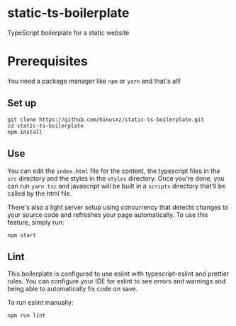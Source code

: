 # static-ts-boilerplate
TypeScript boilerplate for a static website

# Prerequisites
You need a package manager like `npm` or `yarn` and that's all!

## Set up
```
git clone https://github.com/hinosxz/static-ts-boilerplate.git
cd static-ts-boilerplate
npm install
```

## Use
You can edit the `index.html` file for the content, the typescript files in the `src` directory and the styles in
 the `styles` directory. Once you're done, you can run `yarn tsc` and javascript will be built in a `scripts` directory 
 that'll be called by the html file.
 
 There's also a light server setup using concurrency that detects changes to your source code and refreshes your page 
 automatically. To use this feature, simply run:
 ```
npm start
```

## Lint
This boilerplate is configured to use eslint with typescript-eslint and prettier rules. You can configure your IDE for 
eslint to see errors and warnings and being able to automatically fix code on save.

To run eslint manually:
```
npm run lint
```


